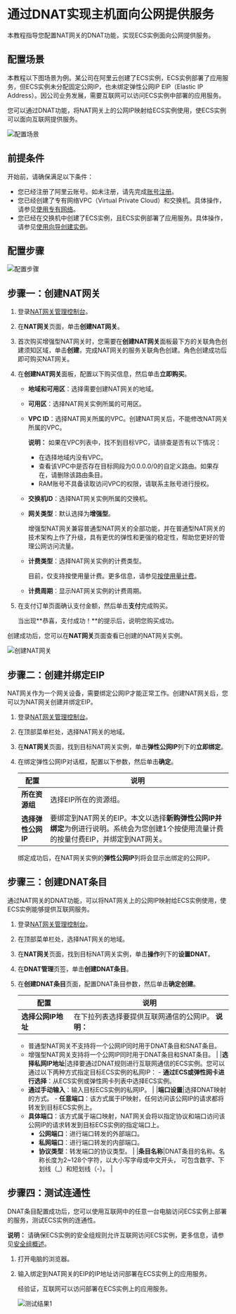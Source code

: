 # 通过DNAT实现主机面向公网提供服务

本教程指导您配置NAT网关的DNAT功能，实现ECS实例面向公网提供服务。

## 配置场景

本教程以下图场景为例。某公司在阿里云创建了ECS实例，ECS实例部署了应用服务，但ECS实例未分配固定公网IP，也未绑定弹性公网IP EIP（Elastic IP Address）。因公司业务发展，需要互联网可以访问ECS实例中部署的应用服务。

您可以通过DNAT功能，将NAT网关上的公网IP映射给ECS实例使用，使ECS实例可以面向互联网提供服务。

![配置场景](https://static-aliyun-doc.oss-accelerate.aliyuncs.com/assets/img/zh-CN/2371359951/p158127.png)

## 前提条件

开始前，请确保满足以下条件：

-   您已经注册了阿里云账号。如未注册，请先完成[账号注册](https://account.alibabacloud.com/register/intl_register.htm)。
-   您已经创建了专有网络VPC（Virtual Private Cloud）和交换机。具体操作，请参见[使用专有网络](/intl.zh-CN/专有网络和交换机/使用专有网络.md)。
-   您已经在交换机中创建了ECS实例，且ECS实例部署了应用服务。具体操作，请参见[使用向导创建实例](/intl.zh-CN/实例/创建实例/使用向导创建实例.md)。

## 配置步骤

![配置步骤](https://static-aliyun-doc.oss-accelerate.aliyuncs.com/assets/img/zh-CN/2371359951/p158124.png)

## 步骤一：创建NAT网关

1.  登录[NAT网关管理控制台](https://vpc.console.aliyun.com/nat)。

2.  在**NAT网关**页面，单击**创建NAT网关**。

3.  首次购买增强型NAT网关时，您需要在**创建NAT网关**面板最下方的关联角色创建须知区域，单击**创建**，完成NAT网关的服务关联角色创建。角色创建成功后即可购买NAT网关。

4.  在**创建NAT网关**面板，配置以下购买信息，然后单击**立即购买**。

    -   **地域和可用区**：选择需要创建NAT网关的地域。
    -   **可用区**：选择NAT网关实例所属的可用区。
    -   **VPC ID**：选择NAT网关所属的VPC。创建NAT网关后，不能修改NAT网关所属的VPC。

        **说明：** 如果在VPC列表中，找不到目标VPC，请排查是否有以下情况：

        -   在选择地域内没有VPC。
        -   查看该VPC中是否存在目标网段为0.0.0.0/0的自定义路由。如果存在，请删除该路由条目。
        -   RAM账号不具备读取访问VPC的权限，请联系主账号进行授权。
    -   **交换机ID**：选择NAT网关实例所属的交换机。
    -   **网关类型**：默认选择为**增强型**。

        增强型NAT网关兼容普通型NAT网关的全部功能，并在普通型NAT网关的技术架构上作了升级，具有更优的弹性和更强的稳定性，帮助您更好的管理公网访问流量。

    -   **计费类型**：选择NAT网关实例的计费类型。

        目前，仅支持按使用量计费。更多信息，请参见[按使用量计费](/intl.zh-CN/购买指南/按量付费.md)。

    -   **计费周期**：显示NAT网关实例的计费周期。
5.  在支付订单页面确认支付金额，然后单击**支付**完成购买。

    当出现**恭喜，支付成功！**的提示后，说明您购买成功。


创建成功后，您可以在**NAT网关**页面查看已创建的NAT网关实例。

![创建NAT网关](https://static-aliyun-doc.oss-accelerate.aliyuncs.com/assets/img/zh-CN/2007960161/p224758.png)

## 步骤二：创建并绑定EIP

NAT网关作为一个网关设备，需要绑定公网IP才能正常工作。创建NAT网关后，您可以为NAT网关创建并绑定EIP。

1.  登录[NAT网关管理控制台](https://vpc.console.aliyun.com/nat)。

2.  在顶部菜单栏处，选择NAT网关的地域。

3.  在**NAT网关**页面，找到目标NAT网关实例，单击**弹性公网IP**列下的**立即绑定**。

4.  在绑定弹性公网IP对话框，配置以下参数，然后单击**确定**。

    |配置|说明|
    |--|--|
    |**所在资源组**|选择EIP所在的资源组。|
    |**选择弹性公网IP**|要绑定到NAT网关的EIP。本文以选择**新购弹性公网IP并绑定**为例进行说明。系统会为您创建1个按使用流量计费的按量付费EIP，并绑定到NAT网关。 |

    绑定成功后，在NAT网关实例的**弹性公网IP**列将会显示出绑定的公网IP。


## 步骤三：创建DNAT条目

通过NAT网关的DNAT功能，可以将NAT网关上的公网IP映射给ECS实例使用，使ECS实例能够提供互联网服务。

1.  登录[NAT网关管理控制台](https://vpc.console.aliyun.com/nat)。

2.  在顶部菜单栏处，选择NAT网关的地域。

3.  在**NAT网关**页面，找到目标NAT网关实例，单击**操作**列下的**设置DNAT**。

4.  在**DNAT管理**页签，单击**创建DNAT条目**。

5.  在**创建DNAT条目**页面，配置DNAT条目参数，然后单击**确定创建**。

    |配置|说明|
    |--|--|
    |**选择公网IP地址**|在下拉列表选择要提供互联网通信的公网IP。 **说明：**

    -   普通型NAT网关不支持将一个公网IP同时用于DNAT条目和SNAT条目。
    -   增强型NAT网关支持将一个公网IP同时用于DNAT条目和SNAT条目。 |
    |**选择私网IP地址**|选择要通过DNAT规则进行互联网通信的ECS实例。您可以通过以下两种方式指定目标ECS实例的私网IP：    -   **通过ECS或弹性网卡进行选择**：从ECS实例或弹性网卡列表中选择ECS实例。
    -   **通过手动输入**：输入目标ECS实例的私网IP。 |
    |**端口设置**|选择DNAT映射的方式。    -   **任意端口**：该方式属于IP映射，任何访问该公网IP的请求都将转发到目标ECS实例上。
    -   **具体端口**：该方式属于端口映射，NAT网关会将以指定协议和端口访问该公网IP的请求转发到目标ECS实例的指定端口上。
        -   **公网端口**：进行端口转发的外部端口。
        -   **私网端口**：进行端口转发的内部端口。
        -   **协议类型**：转发端口的协议类型。 |
    |**条目名称**|DNAT条目的名称。名称长度为2~128个字符，以大小写字母或中文开头， 可包含数字、下划线（\_）和短划线（-）。 |


## 步骤四：测试连通性

DNAT条目配置成功后，您可以使用互联网中的任意一台电脑访问ECS实例上部署的服务，测试ECS实例的连通性。

**说明：** 请确保ECS实例的安全组规则允许互联网访问ECS实例，更多信息，请参见[安全组概述](/intl.zh-CN/安全/安全组/安全组概述.md)。

1.  打开电脑的浏览器。

2.  输入绑定到NAT网关的EIP的IP地址访问部署在ECS实例上的应用服务。

    经验证，互联网可以访问部署在ECS实例上的应用服务。

    ![测试结果1](https://static-aliyun-doc.oss-accelerate.aliyuncs.com/assets/img/zh-CN/3371359951/p143481.png)



